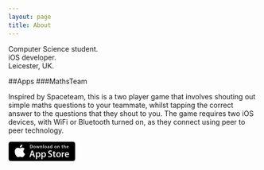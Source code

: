 ```yaml
---
layout: page
title: About
---
```


Computer Science student.  
iOS developer.  
Leicester, UK.

##Apps
###MathsTeam

Inspired by Spaceteam, this is a two player game that involves shouting out simple maths questions to your teammate, whilst tapping the correct answer to the questions that they shout to you. The game requires two iOS devices, with WiFi or Bluetooth turned on, as they connect using peer to peer technology.

[![MathsTeam on the App Store](/assets/app_store_badge.png)](https://itunes.apple.com/WebObjects/MZStore.woa/wa/viewSoftware?id=955252556&mt=8)